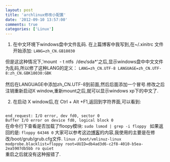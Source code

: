 ```yaml
---
layout: post
title: 'archlinux修改小配置'
date: '2012-09-10 13:57:00'
comments: true
categories: ['Linux']
---
```


1. 在中文环境下windows盘中文件乱码.
在上篇博客中我写到,在~/.xinitrc 文件开始添加:
<code>LANG=zh_CN.GB18030</code>
<!--more-->
但是这这种情况下,'mount  - t ntfs  /dev/sda*'之后,显示windows盘中中文文件为乱码,所以修了这种LANG的定义：
<code>LANG=zh_CN.UTF-8
LANGUAGE=zh_CN.UTF-8:zh_CN.GBK18030:GBK
</code>   
然后在LANGUAGE中添加zh_CN.UTF-8到前面,然后后面添加一个冒号.修改之后注销重新启动X window,重新mount之后,就可以显示windows xp下的中文了.

2. 在启动 X window后,在 Ctrl + Alt +F1,返回到字符界面,可以看到:
<code>
end_request: I/O error, dev fd0, sector 0     
Buffer I/O error on device fd0, logical block 0
</code>
在命令行下查看是否加载了floopy模块:
<code>sudo lsmod | grep -i floppy </code>
如果返回的是:  
<code>floppy 64346 0</code>
大家可以参考这边<a href="http://www.liurongxing.com/end_request-io-error-on-device-fd0sector-0-buffer-io-error-on-device-fd0logical-block-0.html">博客</a>的内容,我使用的主要是在修改/boot/grub/grub.cfg文件.
<code>linux /boot/vmlinuz-linux modprobe.blacklist=floppy root=UUID=db4ad3d6-c2f8-4010-b5ea-2ea5907db5bb ro quiet
</code>
重启之后就没有这种报错了.
